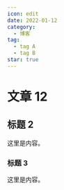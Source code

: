 ```yaml
---
icon: edit
date: 2022-01-12
category:
  - 博客
tag:
  - tag A
  - tag B
star: true
---
```


# 文章 12

## 标题 2

这里是内容。

### 标题 3

这里是内容。
